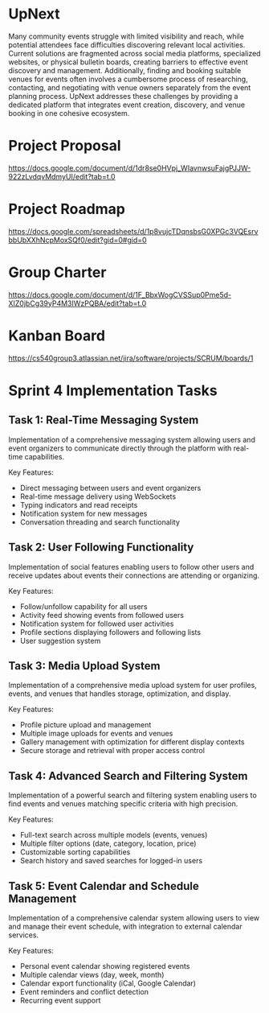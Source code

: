 # UpNext
Many community events struggle with limited visibility and reach, while potential attendees face difficulties discovering relevant local activities. Current solutions are fragmented across social media platforms, specialized websites, or physical bulletin boards, creating barriers to effective event discovery and management. Additionally, finding and booking suitable venues for events often involves a cumbersome process of researching, contacting, and negotiating with venue owners separately from the event planning process. UpNext addresses these challenges by providing a dedicated platform that integrates event creation, discovery, and venue booking in one cohesive ecosystem.

# Project Proposal
https://docs.google.com/document/d/1dr8se0HVpj_WIavnwsuFajgPJJW-922zLvdqvMdmyUI/edit?tab=t.0

# Project Roadmap
https://docs.google.com/spreadsheets/d/1p8vujcTDqnsbsG0XPGc3VQEsrvbbUbXXhNcpMoxSQf0/edit?gid=0#gid=0

# Group Charter
https://docs.google.com/document/d/1F_BbxWogCVSSup0Pme5d-XIZ0jbCg39yP4M3IWzPQBA/edit?tab=t.0

# Kanban Board
https://cs540group3.atlassian.net/jira/software/projects/SCRUM/boards/1

# Sprint 4 Implementation Tasks

## Task 1: Real-Time Messaging System
Implementation of a comprehensive messaging system allowing users and event organizers to communicate directly through the platform with real-time capabilities.

Key Features:
- Direct messaging between users and event organizers
- Real-time message delivery using WebSockets
- Typing indicators and read receipts
- Notification system for new messages
- Conversation threading and search functionality

## Task 2: User Following Functionality
Implementation of social features enabling users to follow other users and receive updates about events their connections are attending or organizing.

Key Features:
- Follow/unfollow capability for all users
- Activity feed showing events from followed users
- Notification system for followed user activities
- Profile sections displaying followers and following lists
- User suggestion system

## Task 3: Media Upload System
Implementation of a comprehensive media upload system for user profiles, events, and venues that handles storage, optimization, and display.

Key Features:
- Profile picture upload and management
- Multiple image uploads for events and venues
- Gallery management with optimization for different display contexts
- Secure storage and retrieval with proper access control

## Task 4: Advanced Search and Filtering System
Implementation of a powerful search and filtering system enabling users to find events and venues matching specific criteria with high precision.

Key Features:
- Full-text search across multiple models (events, venues)
- Multiple filter options (date, category, location, price)
- Customizable sorting capabilities
- Search history and saved searches for logged-in users

## Task 5: Event Calendar and Schedule Management
Implementation of a comprehensive calendar system allowing users to view and manage their event schedule, with integration to external calendar services.

Key Features:
- Personal event calendar showing registered events
- Multiple calendar views (day, week, month)
- Calendar export functionality (iCal, Google Calendar)
- Event reminders and conflict detection
- Recurring event support